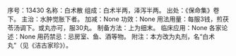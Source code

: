 序号：13430
名称：白术散
组成：白术半两，泽泻半两。
出处：《保命集》卷下。
主治：水肿觉胀下者。
加减：None
功效：None
用法用量：每服3钱，煎茯苓汤调下。或丸亦可，服30丸。
制备方法：上为细末。
临床应用：None
各家论述：None
用药禁忌：忌房室、鱼、酒等物。
附注：本方改为丸剂，名“白术丸”（见《洁古家珍》）。
